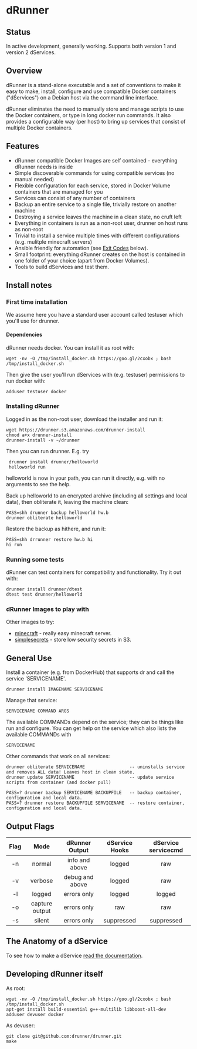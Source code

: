 # dRunner

## Status

In active development, generally working. Supports both version 1 and version 2 dServices.

## Overview

dRunner is a stand-alone executable and a set of conventions to make it easy to make, install,
configure and use compatible Docker containers ("dServices") on a Debian host via the 
command line interface.

dRunner eliminates the need to manually store and manage scripts to use the Docker containers,
or type in long docker run commands. It also provides a configurable way (per host) to bring up 
services that consist of multiple Docker containers.

## Features

* dRunner compatible Docker Images are self contained - everything dRunner needs is inside
* Simple discoverable commands for using compatible services (no manual needed)
* Flexible configuration for each service, stored in Docker Volume containers that are managed for you
* Services can consist of any number of containers
* Backup an entire service to a single file, trivially restore on another machine
* Destroying a service leaves the machine in a clean state, no cruft left
* Everything in containers is run as a non-root user, drunner on host runs as non-root
* Trivial to install a service multiple times with different configurations (e.g. mulitple minecraft servers)
* Ansible friendly for automation (see [Exit Codes](https://github.com/j842/dr#exit-codes) below).
* Small footprint: everything dRunner creates on the host is contained in one folder of your choice (apart from Docker Volumes).
* Tools to build dServices and test them.


## Install notes


### First time installation

We assume here you have a standard user account called testuser which you'll use for drunner.

#### Dependencies

dRunner needs docker. You can install it as root with:
```
wget -nv -O /tmp/install_docker.sh https://goo.gl/2cxobx ; bash /tmp/install_docker.sh
```

Then give the user you'll run dServices with (e.g. testuser) permissions to run docker with:
```
adduser testuser docker
```

### Installing dRunner

Logged in as the non-root user, download the installer and run it:
```
wget https://drunner.s3.amazonaws.com/drunner-install
chmod a+x drunner-install
drunner-install -v ~/drunner
```

Then you can run drunner. E.g. try
```
 drunner install drunner/helloworld
 helloworld run
```
helloworld is now in your path, you can run it directly, e.g. with no arguments
to see the help.

Back up helloworld to an encrypted archive (including all settings and local data),
then obliterate it, leaving the machine clean:
```
PASS=shh drunner backup helloworld hw.b
drunner obliterate helloworld
```
Restore the backup as hithere, and run it:
```   
PASS=shh drrunner restore hw.b hi
hi run
```

### Running some tests

dRunner can test containers for compatibility and functionality. Try it out with:
```
drunner install drunner/dtest
dtest test drunner/helloworld
```

### dRunner Images to play with

Other images to try:
* [minecraft](https://github.com/j842/drunner-minecraft) - really easy minecraft server.
* [simplesecrets](https://github.com/j842/drunner-simplesecrets) - store low security secrets in S3.


## General Use

Install a container (e.g. from DockerHub) that supports dr and call the service 'SERVICENAME'.
```
drunner install IMAGENAME SERVICENAME
```

Manage that service:
```
SERVICENAME COMMAND ARGS
```
The available COMMANDs depend on the service; they can be things like run and configure. You can get help on the service
which also lists the available COMMANDs with
```
SERVICENAME
```

Other commands that work on all services:
```
drunner obliterate SERVICENAME                 -- uninstalls service and removes ALL data! Leaves host in clean state.
drunner update SERVICENAME                     -- update service scripts from container (and docker pull)

PASS=? drunner backup SERVICENAME BACKUPFILE   -- backup container, configuration and local data.
PASS=? drunner restore BACKUPFILE SERVICENAME  -- restore container, configuration and local data.
```

## Output Flags

| Flag    |      Mode      |  dRunner Output | dService Hooks | dService servicecmd |
|:-------:|:--------------:|:---------------:|:--------------:|:-------------------:|
| -n      | normal         | info and above  | logged         | raw                 |
| -v      | verbose        | debug and above | logged         | raw                 |
| -l      | logged         | errors only     | logged         | logged              |
| -o      | capture output | errors only     | raw            | raw                 |
| -s      | silent         | errors only     | suppressed     | suppressed          |


## The Anatomy of a dService

To see how to make a dService [read the documentation](https://github.com/drunner/drunner/blob/master/MAKECOMPATIBLE.md).

## Developing dRunner itself

As root:
```
wget -nv -O /tmp/install_docker.sh https://goo.gl/2cxobx ; bash /tmp/install_docker.sh
apt-get install build-essential g++-multilib libboost-all-dev
adduser devuser docker
```

As devuser:
```
git clone git@github.com:drunner/drunner.git
make
```


